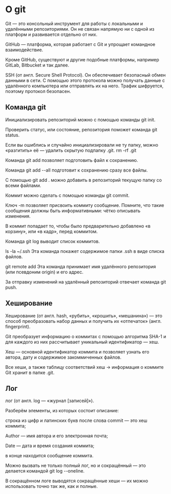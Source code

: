 # О git


Git — это консольный инструмент для работы с локальными и удалёнными репозиториями. Он не связан напрямую ни с одной из платформ и развивается отдельно от них.


GitHub — платформа, которая работает с Git и упрощает командное взаимодействие.


Кроме GitHub, существуют и другие подобные платформы, например GitLab, Bitbucket и так далее.


SSH (от англ. Secure Shell Protocol). Он обеспечивает безопасный обмен данными в сети. С помощью этого протокола можно получать данные с удалённого компьютера или отправлять их на него. Трафик шифруется, поэтому протокол безопасен.


## Команда git


Инициализировать репозиторий можно с помощью команды git init.


Проверить статус, или состояние, репозитория поможет команда git status.


Если вы ошиблись и случайно инициализировали не ту папку, можно «разгитить» её — удалить скрытую подпапку .git. rm -rf .git


Команда git add позволяет подготовить файл к сохранению.


Команда git add --all подготовит к сохранению сразу все файлы.


С помощью git add . можно добавить в репозиторий текущую папку со всеми файлами.


Коммит можно сделать с помощью команды git commit.


Ключ -m позволяет присвоить коммиту сообщение. Помните, что такие сообщения должны быть информативными: чётко описывать изменения.


В коммит попадает то, чтобы было предварительно добавлено «в корзину», или «в кадр», перед коммитом.


Команда git log выводит список коммитов.


ls -la ~/.ssh Эта команда покажет содержимое папки .ssh в виде списка файлов.


git remote add Эта команда принимает имя удалённого репозитория (или псевдоним origin) и его адрес.


За отправку изменений на удалённый репозиторий отвечает команда git push.


## Хеширование


Хеширование (от англ. hash, «рубить», «крошить», «мешанина») — это способ преобразовать набор данных и получить их «отпечаток» (англ. fingerprint).


Git преобразует информацию о коммитах с помощью алгоритма SHA-1 и для каждого из них рассчитывает уникальный идентификатор — хеш.


Хеш — основной идентификатор коммита и позволяет узнать его автора, дату и содержимое закоммиченных файлов.


Все хеши, а также таблицу соответствий хеш → информация о коммите Git хранит в папке .git.


## Лог


лог (от англ. log — «журнал [записей]»).


Разберём элементы, из которых состоит описание:


строка из цифр и латинских букв после слова commit — это хеш коммита;

Author — имя автора и его электронная почта;

Date — дата и время создания коммита;

в конце находится сообщение коммита.


Можно вызвать не только полный лог, но и сокращённый — это делается командой git log --oneline.


В сокращённом логе выводятся сокращённые хеши — их можно использовать точно так же, как и полные.


